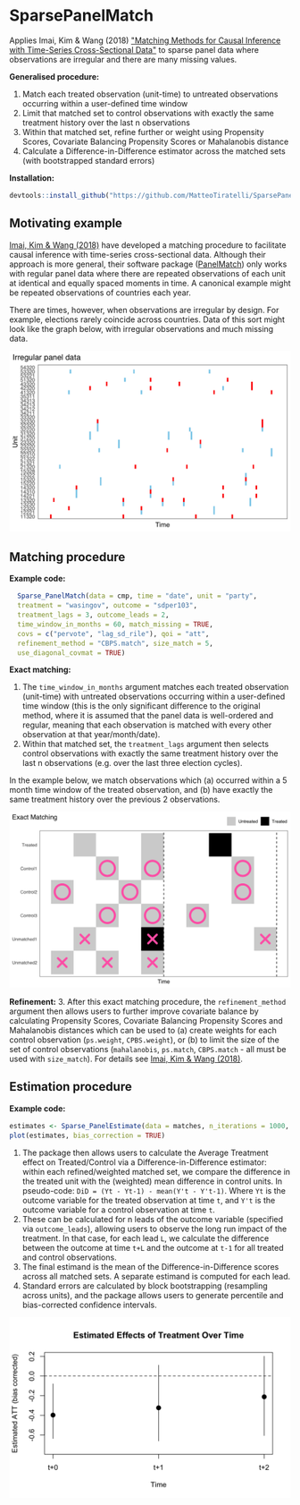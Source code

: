 # SparsePanelMatch
Applies Imai, Kim &amp; Wang (2018) ["Matching Methods for Causal Inference with Time-Series Cross-Sectional Data"](https://imai.fas.harvard.edu/research/tscs.html) to sparse panel data where observations are irregular and there are many missing values.

**Generalised procedure:**
1. Match each treated observation (unit-time) to untreated observations occurring within a user-defined time window 
2. Limit that matched set to control observations with exactly the same treatment history over the last n observations
3. Within that matched set, refine further or weight using Propensity Scores, Covariate Balancing Propensity Scores or Mahalanobis distance
4. Calculate a Difference-in-Difference estimator across the matched sets (with bootstrapped standard errors)

**Installation:**
``` r
devtools::install_github("https://github.com/MatteoTiratelli/SparsePanelMatch")
```

## Motivating example
[Imai, Kim &amp; Wang (2018)](https://imai.fas.harvard.edu/research/tscs.html) have developed a matching procedure to facilitate causal inference with time-series cross-sectional data. Although their approach is more general, their software package ([PanelMatch](https://github.com/insongkim/PanelMatch)) only works with regular panel data where there are repeated observations of each unit at identical and equally spaced moments in time. A canonical example might be repeated observations of countries each year.

There are times, however, when observations are irregular by design. For example, elections rarely coincide across countries. Data of this sort might look like the graph below, with irregular observations and much missing data.

![Graph showing irregular panel data](https://github.com/MatteoTiratelli/matteotiratelli.github.io/raw/master/Files/Irregular.png)

## Matching procedure

**Example code:**
``` r
  Sparse_PanelMatch(data = cmp, time = "date", unit = "party", 
  treatment = "wasingov", outcome = "sdper103", 
  treatment_lags = 3, outcome_leads = 2, 
  time_window_in_months = 60, match_missing = TRUE, 
  covs = c("pervote", "lag_sd_rile"), qoi = "att", 
  refinement_method = "CBPS.match", size_match = 5, 
  use_diagonal_covmat = TRUE)
```

**Exact matching:**
1. The `time_window_in_months` argument matches each treated observation (unit-time) with untreated observations occurring within a user-defined time window (this is the only significant difference to the original method, where it is assumed that the panel data is well-ordered and regular, meaning that each observation is matched with every other observation at that year/month/date).
2. Within that matched set, the `treatment_lags` argument then selects control observations with exactly the same treatment history over the last n observations (e.g. over the last three election cycles).

In the example below, we match observations which (a) occurred within a 5 month time window of the treated observation, and (b) have exactly the same treatment history over the previous 2 observations.

![Matching Procedure](https://raw.githubusercontent.com/MatteoTiratelli/matteotiratelli.github.io/master/Files/matching.png)

**Refinement:**
3. After this exact matching procedure, the `refinement_method` argument then allows users to further improve covariate balance by calculating Propensity Scores, Covariate Balancing Propensity Scores and Mahalanobis distances which can be used to (a) create weights for each control observation (`ps.weight`, `CPBS.weight`), or (b) to limit the size of the set of control observations (`mahalanobis`, `ps.match`, `CBPS.match` - all must be used with `size_match`). For details see [Imai, Kim &amp; Wang (2018)](https://imai.fas.harvard.edu/research/tscs.html).

## Estimation procedure
**Example code:**
``` r
estimates <- Sparse_PanelEstimate(data = matches, n_iterations = 1000, alpha = 0.05)
plot(estimates, bias_correction = TRUE)

```
1. The package then allows users to calculate the Average Treatment effect on Treated/Control via a Difference-in-Difference estimator: within each refined/weighted matched set, we compare the difference in the treated unit with the (weighted) mean difference in control units. In pseudo-code: `DiD = (Yt - Yt-1) - mean(Y't - Y't-1)`. Where `Yt` is the outcome variable for the treated observation at time `t`, and `Y't` is the outcome variable for a control observation at time `t`.
2. These can be calculated for n leads of the outcome variable (specified via `outcome_leads`), allowing users to observe the long run impact of the treatment. In that case, for each lead `L`, we calculate the difference between the outcome at time `t+L` and the outcome at `t-1` for all treated and control observations.
3. The final estimand is the mean of the Difference-in-Difference scores across all matched sets. A separate estimand is computed for each lead.
4. Standard errors are calculated by block bootstrapping (resampling across units), and the package allows users to generate percentile and bias-corrected confidence intervals.

![Plot of effects over time](https://github.com/MatteoTiratelli/matteotiratelli.github.io/raw/master/Files/plot_zoom_png.png)

